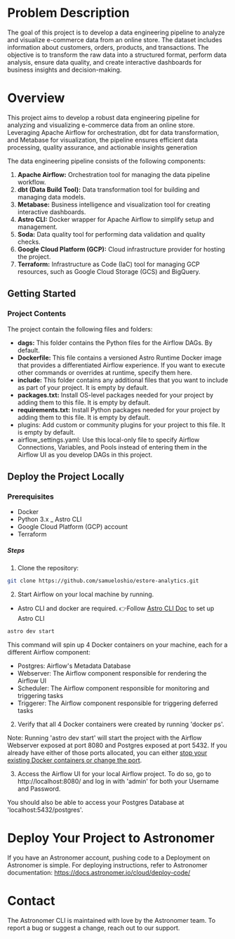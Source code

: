 # Problem Description

The goal of this project is to develop a data engineering pipeline to analyze and visualize e-commerce data from an online store. The dataset includes information about customers, orders, products, and transactions. The objective is to transform the raw data into a structured format, perform data analysis, ensure data quality, and create interactive dashboards for business insights and decision-making.

# Overview

This project aims to develop a robust data engineering pipeline for analyzing and visualizing e-commerce data from an online store. Leveraging Apache Airflow for orchestration, dbt for data transformation, and Metabase for visualization, the pipeline ensures efficient data processing, quality assurance, and actionable insights generation

The data engineering pipeline consists of the following components:

1. **Apache Airflow:** Orchestration tool for managing the data pipeline workflow.
2. **dbt (Data Build Tool):** Data transformation tool for building and managing data models.
3. **Metabase:** Business intelligence and visualization tool for creating interactive dashboards.
4. **Astro CLI:** Docker wrapper for Apache Airflow to simplify setup and management.
5. **Soda:** Data quality tool for performing data validation and quality checks.
6. **Google Cloud Platform (GCP):** Cloud infrastructure provider for hosting the project.
7. **Terraform:** Infrastructure as Code (IaC) tool for managing GCP resources, such as Google Cloud Storage (GCS) and BigQuery.

## Getting Started

### Project Contents

The project contain the following files and folders:

- **dags:** This folder contains the Python files for the Airflow DAGs. By default.
- **Dockerfile:** This file contains a versioned Astro Runtime Docker image that provides a differentiated Airflow experience. If you want to execute other commands or overrides at runtime, specify them here.
- **include:** This folder contains any additional files that you want to include as part of your project. It is empty by default.
- **packages.txt:** Install OS-level packages needed for your project by adding them to this file. It is empty by default.
- **requirements.txt:** Install Python packages needed for your project by adding them to this file. It is empty by default.
- plugins: Add custom or community plugins for your project to this file. It is empty by default.
- airflow_settings.yaml: Use this local-only file to specify Airflow Connections, Variables, and Pools instead of entering them in the Airflow UI as you develop DAGs in this project.

## Deploy the Project Locally

### Prerequisites

- Docker
- Python 3.x
  \_ Astro CLI
- Google Cloud Platform (GCP) account
- Terraform

##### Steps

1. Clone the repository:

```bash
git clone https://github.com/samueloshio/estore-analytics.git

```

2. Start Airflow on your local machine by running.

- Astro CLI and docker are required. 👉Follow [Astro CLI Doc](https://docs.astronomer.io/astro/cli/overview) to set up Astro CLI

```bash
astro dev start
```

This command will spin up 4 Docker containers on your machine, each for a different Airflow component:

- Postgres: Airflow's Metadata Database
- Webserver: The Airflow component responsible for rendering the Airflow UI
- Scheduler: The Airflow component responsible for monitoring and triggering tasks
- Triggerer: The Airflow component responsible for triggering deferred tasks

2. Verify that all 4 Docker containers were created by running 'docker ps'.

Note: Running 'astro dev start' will start the project with the Airflow Webserver exposed at port 8080 and Postgres exposed at port 5432. If you already have either of those ports allocated, you can either [stop your existing Docker containers or change the port](https://docs.astronomer.io/astro/test-and-troubleshoot-locally#ports-are-not-available).

3. Access the Airflow UI for your local Airflow project. To do so, go to http://localhost:8080/ and log in with 'admin' for both your Username and Password.

You should also be able to access your Postgres Database at 'localhost:5432/postgres'.

# Deploy Your Project to Astronomer

If you have an Astronomer account, pushing code to a Deployment on Astronomer is simple. For deploying instructions, refer to Astronomer documentation: https://docs.astronomer.io/cloud/deploy-code/

# Contact

The Astronomer CLI is maintained with love by the Astronomer team. To report a bug or suggest a change, reach out to our support.
